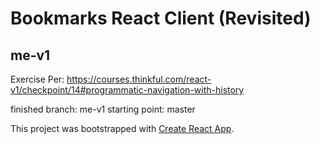 # Bookmarks React Client (Revisited)

## me-v1
Exercise Per: https://courses.thinkful.com/react-v1/checkpoint/14#programmatic-navigation-with-history

finished branch: me-v1
starting point: master
<br />




This project was bootstrapped with [Create React App](https://github.com/facebook/create-react-app).

